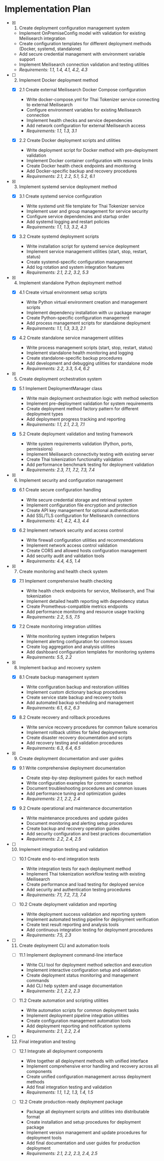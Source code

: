 # Implementation Plan

- [x] 1. Create deployment configuration management system
  - Implement OnPremiseConfig model with validation for existing Meilisearch integration
  - Create configuration templates for different deployment methods (Docker, systemd, standalone)
  - Add secure credential management with environment variable support
  - Implement Meilisearch connection validation and testing utilities
  - _Requirements: 1.1, 1.4, 4.1, 4.2, 4.3_

- [ ] 2. Implement Docker deployment method
  - [x] 2.1 Create external Meilisearch Docker Compose configuration
    - Write docker-compose.yml for Thai Tokenizer service connecting to external Meilisearch
    - Configure environment variables for existing Meilisearch connection
    - Implement health checks and service dependencies
    - Add network configuration for external Meilisearch access
    - _Requirements: 1.1, 1.3, 3.1_

  - [x] 2.2 Create Docker deployment scripts and utilities
    - Write deployment script for Docker method with pre-deployment validation
    - Implement Docker container configuration with resource limits
    - Create Docker health check endpoints and monitoring
    - Add Docker-specific backup and recovery procedures
    - _Requirements: 2.1, 2.2, 5.1, 5.2, 6.1_

- [x] 3. Implement systemd service deployment method
  - [x] 3.1 Create systemd service configuration
    - Write systemd unit file template for Thai Tokenizer service
    - Implement user and group management for service security
    - Configure service dependencies and startup order
    - Add systemd logging and restart policies
    - _Requirements: 1.1, 1.3, 3.2, 4.3_

  - [x] 3.2 Create systemd deployment scripts
    - Write installation script for systemd service deployment
    - Implement service management utilities (start, stop, restart, status)
    - Create systemd-specific configuration management
    - Add log rotation and system integration features
    - _Requirements: 2.1, 2.2, 3.2, 5.3_

- [x] 4. Implement standalone Python deployment method
  - [x] 4.1 Create virtual environment setup scripts
    - Write Python virtual environment creation and management scripts
    - Implement dependency installation with uv package manager
    - Create Python-specific configuration management
    - Add process management scripts for standalone deployment
    - _Requirements: 1.1, 1.3, 3.3, 2.1_

  - [x] 4.2 Create standalone service management utilities
    - Write process management scripts (start, stop, restart, status)
    - Implement standalone health monitoring and logging
    - Create standalone-specific backup procedures
    - Add development and debugging utilities for standalone mode
    - _Requirements: 2.2, 3.3, 5.4, 6.2_

- [x] 5. Create deployment orchestration system
  - [x] 5.1 Implement DeploymentManager class
    - Write main deployment orchestration logic with method selection
    - Implement pre-deployment validation for system requirements
    - Create deployment method factory pattern for different deployment types
    - Add deployment progress tracking and reporting
    - _Requirements: 1.1, 2.1, 2.3, 7.1_

  - [x] 5.2 Create deployment validation and testing framework
    - Write system requirements validation (Python, ports, permissions)
    - Implement Meilisearch connectivity testing with existing server
    - Create Thai tokenization functionality validation
    - Add performance benchmark testing for deployment validation
    - _Requirements: 2.3, 7.1, 7.2, 7.3, 7.4_

- [x] 6. Implement security and configuration management
  - [x] 6.1 Create secure configuration handling
    - Write secure credential storage and retrieval system
    - Implement configuration file encryption and protection
    - Create API key management for optional authentication
    - Add SSL/TLS configuration for Meilisearch connections
    - _Requirements: 4.1, 4.2, 4.3, 4.4_

  - [x] 6.2 Implement network security and access control
    - Write firewall configuration utilities and recommendations
    - Implement network access control validation
    - Create CORS and allowed hosts configuration management
    - Add security audit and validation tools
    - _Requirements: 4.4, 4.5, 1.4_

- [x] 7. Create monitoring and health check system
  - [x] 7.1 Implement comprehensive health checking
    - Write health check endpoints for service, Meilisearch, and Thai tokenization
    - Implement detailed health reporting with dependency status
    - Create Prometheus-compatible metrics endpoints
    - Add performance monitoring and resource usage tracking
    - _Requirements: 2.2, 5.5, 7.5_

  - [x] 7.2 Create monitoring integration utilities
    - Write monitoring system integration helpers
    - Implement alerting configuration for common issues
    - Create log aggregation and analysis utilities
    - Add dashboard configuration templates for monitoring systems
    - _Requirements: 5.5, 2.2_

- [x] 8. Implement backup and recovery system
  - [x] 8.1 Create backup management system
    - Write configuration backup and restoration utilities
    - Implement custom dictionary backup procedures
    - Create service state backup and recovery tools
    - Add automated backup scheduling and management
    - _Requirements: 6.1, 6.2, 6.3_

  - [x] 8.2 Create recovery and rollback procedures
    - Write service recovery procedures for common failure scenarios
    - Implement rollback utilities for failed deployments
    - Create disaster recovery documentation and scripts
    - Add recovery testing and validation procedures
    - _Requirements: 6.3, 6.4, 6.5_

- [x] 9. Create deployment documentation and user guides
  - [x] 9.1 Write comprehensive deployment documentation
    - Create step-by-step deployment guides for each method
    - Write configuration examples for common scenarios
    - Document troubleshooting procedures and common issues
    - Add performance tuning and optimization guides
    - _Requirements: 2.1, 2.2, 2.4_

  - [x] 9.2 Create operational and maintenance documentation
    - Write maintenance procedures and update guides
    - Document monitoring and alerting setup procedures
    - Create backup and recovery operation guides
    - Add security configuration and best practices documentation
    - _Requirements: 2.2, 2.4, 2.5_

- [ ] 10. Implement integration testing and validation
  - [ ] 10.1 Create end-to-end integration tests
    - Write integration tests for each deployment method
    - Implement Thai tokenization workflow testing with existing Meilisearch
    - Create performance and load testing for deployed service
    - Add security and authentication testing procedures
    - _Requirements: 7.1, 7.2, 7.3, 7.4_

  - [ ] 10.2 Create deployment validation and reporting
    - Write deployment success validation and reporting system
    - Implement automated testing pipeline for deployment verification
    - Create test result reporting and analysis tools
    - Add continuous integration testing for deployment procedures
    - _Requirements: 7.5, 2.3_

- [ ] 11. Create deployment CLI and automation tools
  - [ ] 11.1 Implement deployment command-line interface
    - Write CLI tool for deployment method selection and execution
    - Implement interactive configuration setup and validation
    - Create deployment status monitoring and management commands
    - Add CLI help system and usage documentation
    - _Requirements: 2.1, 2.2, 2.3_

  - [ ] 11.2 Create automation and scripting utilities
    - Write automation scripts for common deployment tasks
    - Implement deployment pipeline integration utilities
    - Create configuration management automation tools
    - Add deployment reporting and notification systems
    - _Requirements: 2.1, 2.2, 2.4_

- [ ] 12. Final integration and testing
  - [ ] 12.1 Integrate all deployment components
    - Wire together all deployment methods with unified interface
    - Implement comprehensive error handling and recovery across all components
    - Create unified configuration management across deployment methods
    - Add final integration testing and validation
    - _Requirements: 1.1, 1.2, 1.3, 1.4, 1.5_

  - [ ] 12.2 Create production-ready deployment package
    - Package all deployment scripts and utilities into distributable format
    - Create installation and setup procedures for deployment package
    - Implement version management and update procedures for deployment tools
    - Add final documentation and user guides for production deployment
    - _Requirements: 2.1, 2.2, 2.3, 2.4, 2.5_
